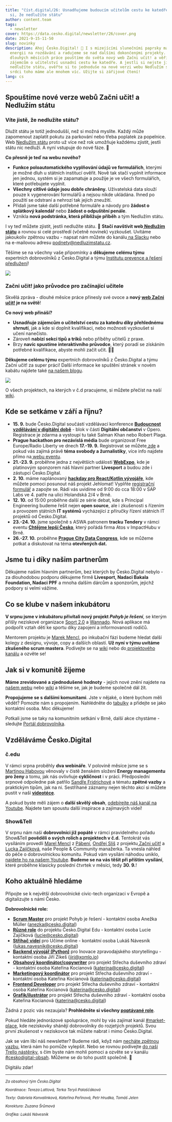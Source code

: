 ```yaml
---
title: "číst.digital/26: Usnadňujeme budoucím učitelům cestu ke katedře | Ověřte
  si, že nedlužíte státu"
author: content.team
tags:
  - newsletter
cover: https://data.cesko.digital/newsletter/26/cover.png
date: 2021-9-15-11-50
slug: novinky
description: Ahoj Česko.Digital! 👋 I s mizejícími slunečními paprsky máme
  energii na rozdávání a radujeme se nad dalšími dokončenými projekty. Po
  dlouhých měsících práce pouštíme do světa nový web Začni učit! a věříme, že
  zájemcům o učitelství usnadní cestu ke katedře. A jestli si nejste jisti, zda
  nedlužíte státu, ověřte si to jednoduše na nové verzi webu Nedlužím státu. Na
  srdci toho máme ale mnohem víc. Užijte si zářijové čtení!
lang: cs
---
```

## Spouštíme nové verze webů Začni učit! a Nedlužím státu

### Víte jistě, že nedlužíte státu?

Dlužit státu je totiž jednodušší, než si možná myslíte. Každý může zapomenout zaplatit pokutu za parkování nebo třeba poplatek za popelnice. Web [Nedlužím státu](https://nedluzimstatu.cz/) proto už více než rok umožňuje každému zjistit, jestli státu nic nedluží. A nyní vstupuje do nové fáze. 🎉

**Co přesně je teď na webu nového?**

* **Funkce poloautomatického vyplňování údajů ve formulářích**, kterými je možné dluh u státních institucí ověřit. Nově tak stačí vyplnit informace jen jednou, systém si je zapamatuje a použije je ve všech formulářích, které potřebujete vyplnit.
* **Všechny citlivé údaje jsou dobře chráněny.** Uživatelská data slouží pouze k vygenerování formulářů a nejsou nikde ukládána. Ihned po použití se odstraní a nehrozí tak jejich zneužití.
* Přidali jsme také další potřebné formuláře a návody pro **žádost o splátkový kalendář** nebo **žádost o odpuštění penále**.
* Vznikla **nová podstránka, která přibližuje příběh** a tým Nedlužím státu.

I vy teď můžete zjistit, jestli nedlužíte státu. 💸 **Stačí navštívit web[  Nedlužím státu](https://nedluzimstatu.cz/)** a rovnou si celé prostředí (včetně novinek) vyzkoušet. Uvítáme jakoukoliv zpětnou vazbu - napsat nám můžete do kanálu[  na Slacku](https://cesko-digital.slack.com/archives/CHTQQN5AL) nebo na e-mailovou adresu podnety@nedluzimstatu.cz.

Těšíme se na všechny vaše připomínky a **děkujeme celému týmu** expertních dobrovolníků z Česko.Digital a týmu [Institutu prevence a řešení předlužení](https://www.institut-predluzeni.cz/)!

![](https://data.cesko.digital/newsletter/26/mockup2.jpg)

### Začni učit! jako průvodce pro začínající učitele

Skvělá zpráva - dlouhé měsíce práce přinesly své ovoce a **nový [web Začni učit!](https://www.zacniucit.cz/) je na světě**!

**Co nový web přináší?**

* **Usnadňuje zájemcům o učitelství cestu za katedru díky přehlednému shrnutí**, jak a kde si doplnit kvalifikaci,  nebo možnosti vyzkoušet si učení nanečisto. 
* Zároveň **nabízí sekci tipů a triků** nebo příběhy učitelů z praxe.
* Brzy **navíc spustíme interaktivního průvodce**, který poradí se získáním potřebné kvalifikace, abyste mohli začít učit. 👨‍🏫

**Děkujeme celému týmu** expertních dobrovolníků z Česko.Digital a týmu Začni učit! za super práci!  Další informace ke spuštění stránek v novém kabátu najdete také [na našem blogu](https://blog.cesko.digital/2021/08/spustili-jsme-web-zacni-ucit).

![](https://data.cesko.digital/newsletter/26/mockup.jpg)

O všech projektech, na kterých v č.d pracujeme, si můžete přečíst na naší [wiki](https://cesko-digital.atlassian.net/l/c/1RriTPgP).

## Kde se setkáme v září a říjnu?

* **15. 9.** bude Česko.Digital součástí vzdělávací konference **[Budoucnost vzdělávání v digitální době](https://opero.cz/cs/akce/futureedu)** - blok v části **Digitální občanství** v Opero. Registrace je zdarma a vystoupí tu také Salman Khan nebo Robert Plaga.
* **Prague hackathon pro nezávislá média** bude organizovat Free Europe/Radio Liberty ve dnech **17.-19. 9.** Registrovat se můžete[ zde](https://pgsurvey.typeform.com/to/bjVk4n) a pokud vás zajímá právě **téma svobody a žurnalistiky**, více info najdete přímo na[ webu eventu](https://hackathon.rferl.org/prague-hackathon-2021).
* **21.-23. 9.** proběhne jedna z největších událostí **[WebExpo](https://www.webexpo.net/prague2021)**, kde je platinovým sponzorem náš hlavní partner **Livesport** a budou zde i zástupci Česko.Digital.
* **2. 10.** máme naplánovaný **[hackday pro React/Kotlin vývojáře](https://cesko-digital.atlassian.net/wiki/spaces/JEH/pages/690062181/Hackday+Jehlomat)**, kde můžete pomoci posunout náš projekt Jehlomat! Vyplňte [registrační formulář](https://docs.google.com/forms/d/e/1FAIpQLSeQlvMdr4qroanLFvKEq27gqqVkoFsOBCNLEIOoKeQuanCyLQ/viewform) a zapojte se. Rádi vás uvidíme od 9:00 do cca 18:00 v SAP Labs ve 4. patře na ulici Holandská 2/4 v Brně.
* **12. 10.** od 15:00 proběhne další ze série debat, kde s Principal Engineering budeme řešit nejen **open source**, ale i zkušenosti s řízením a provozem státních **IT systémů** vycházející z příručky řízení státních IT projektů od Česko.Digital.
* **23.-24. 10.** jsme společně s ASWA patronem **tracku Tendery** v rámci eventu **[Chtějme lepší Česko](https://hackathon.atoscz.net/)**, který pořádá firma Atos v ImpactHubu v Brně.
* **26.-27. 10.** proběhne **[Prague City Data Congress](https://praguedatacongress.com/)**, kde se můžeme potkat a diskutovat na téma **otevřených dat.**

## Jsme tu i díky našim partnerům

Děkujeme našim hlavním partnerům, bez kterých by Česko.Digital nebylo - za dlouhodobou podporu děkujeme firmě **Livesport, Nadaci Bakala Foundation, Nadaci PPF** a mnoha dalším dárcům a sponzorům, jejichž podpory si velmi vážíme.

## Co se klube v našem inkubátoru

**V srpnu jsme v inkubátoru přivítali nový projekt <i>Pohyb je řešení</i>**, se kterým přišly neziskové organizace [Sport 2.0](https://www.pohybjereseni.cz/) a [Wannado](https://www.wannadosports.com/wannado/). Nová aplikace má podpořit vztah dětí ke sportu díky zapojení a informovanosti rodičů.

Mentorem projektu je [Marek Mencl](https://www.linkedin.com/in/mmencl), po inkubační fázi budeme hledat další kolegy z designu, vývoje, copy a dalších oblastí. **Už nyní v týmu uvítáme zkušeného scrum mastera**. Podívejte se na [wiki](https://cesko-digital.atlassian.net/wiki/spaces/PJR/overview?atlOrigin=eyJpIjoiNTVhYzM1M2IwNmViNGY5NjlhMDFhNzU1OTFjYjM1NjgiLCJwIjoiYyJ9) nebo do[ projektového kanálu](https://cesko-digital.slack.com/archives/C02B7AAAH7E) a ozvěte se!

## Jak si v komunitě žijeme

**Máme zrevidované a zjednodušené hodnoty** - jejich nové znění najdete na [našem webu](http://www.cesko.digital/) nebo [wiki](https://cesko-digital.atlassian.net/l/c/z3H4Pnn2) a těšíme se, jak je budeme společně dál žít.

**Propojujeme se s dalšími komunitami**. Jste v nějaké, o které bychom měli vědět? Pomozte nám s propojením. Nahlédněte do [tabulky](https://cesko-digital.atlassian.net/l/c/raMUVJrG) a přidejte se jako kontaktní osoba. Moc děkujeme!

Potkali jsme se taky na komunitním setkání v Brně, další akce chystáme - sledujte [Portál dobrovolníka](https://cesko.digital/portal-dobrovolnika).

## Vzděláváme Česko.Digital

### č.edu

V rámci srpna proběhly **dva webináře**. V polovině měsíce jsme se s [Martinou Habovou](https://www.linkedin.com/in/kdo-je-martina-habov%C3%A1/) věnovaly v čistě ženském složení **Energy managementu pro ženy** a tomu, jak nás ovlivňuje **cykličnost** i v práci. Předposlední srpnové odpoledne pak patřilo [Sandře Fridrichové](https://www.linkedin.com/in/sandra-fridrichova/) a tématu **zpětné vazby** a praktickým tipům, jak na ni. Sestříhané záznamy nejen těchto akcí si můžete pustit v naší **[videotéce](https://cesko-digital.atlassian.net/l/c/U7xC1m6f)**.

A pokud byste měli zájem o **další skvělý obsah**, [odebírejte náš kanál na Youtube](https://www.youtube.com/channel/UCYMZxCNq_IWI8URpcx2sBwg). Najdete tam spoustu další inspirace a zajímavých videí!

### Show&Tell

V srpnu nám naši **dobrovolníci již popáté** v rámci pravidelného pořadu Show&Tell **pověděli o svých rolích a projektech v č.d.** Tentokrát vás vysíláním provedli [Marel Mencl](https://www.linkedin.com/in/mmencl) z [Pábení](https://www.pabeni.cz/tym), [Ondřej Sliš](https://www.linkedin.com/in/ond%C5%99ej-sli%C5%A1-b7bb31108/) z projektu[  Začni učit!](https://cesko.digital/projekty/zacni-ucit) a [Lucka Zajíčková](https://www.linkedin.com/in/zajickovalucie/), naše People & Community manažerka. Ta vnesla náhled do péče o dobrovolnickou komunitu. Pokud vám vysílání náhodou uniklo, [najdete ho na našem Youtube](https://www.youtube.com/watch?v=KanMK3QaQXw). **Budeme se na vás těšit při příštím vysílání**, které proběhne klasicky poslední čtvrtek v měsíci, tedy **30. 9.**!

## Koho aktuálně hledáme

Připojte se k největší dobrovolnické civic-tech organizaci v Evropě a digitalizujte s námi Česko.

**Dobrovolnické role:**

* **[Scrum Master](https://cesko-digital.atlassian.net/wiki/spaces/PJR/pages/754549277/Otev+en+role#Koho-te%C4%8F-hled%C3%A1me%3F)** pro projekt Pohyb je řešení - kontaktní osoba Anežka Müller ([anezka@cesko.digital](mailto:anezka@cesko.digital))
* **[Různé role](https://cesko-digital.atlassian.net/wiki/spaces/VWE/pages/545488902/Otev+en+role+v+t+mu?atlOrigin=eyJpIjoiYWYxNzMxOGE3OTY0NDk2Yzk2OGY4YzI0ODhkZmFlOTkiLCJwIjoiYyJ9)** do projektu Česko.Digital Edu - kontaktní osoba Lucie Zajíčková ([lucie@cesko.digital](mailto:lucie@cesko.digital))
* **[Střihač videí](https://cesko-digital.slack.com/archives/CUXRHTY58/p1630049080013100)** pro Učíme online - kontaktní osoba Lukáš Návesník ([lukas.navesnik@cesko.digital](mailto:lukas.navesnik@cesko.digital))
* **[Backend vývojář (Python)](https://docs.google.com/document/d/1WufispIL5XGRCHc8GMdpoOcTDO8PTEda6TQKGFqC48k/edit?usp=sharing)** pro Inovace zpravodajského storytellingu - kontaktní osoba Jiří Zikeš ([jiri@xomlo.io](mailto:jiri@xomlo.io))
* **[Obsahový koordinátor/copywriter](https://cesko-digital.slack.com/archives/C01168N8XP1/p1630558367030700)** pro projekt Střecha duševního zdraví - kontaktní osoba Kateřina Kocianová ([katerina@cesko.digital](mailto:katerina@cesko.digital))
* **[Marketingový koordinátor](https://cesko-digital.slack.com/archives/C01168N8XP1/p1630344449021900)** pro projekt Střecha duševního zdraví - kontaktní osoba Kateřina Kocianová ([katerina@cesko.digital](mailto:katerina@cesko.digital))
* **[Frontend Developer](https://cesko-digital.slack.com/archives/C01168N8XP1/p1630654949033200)**  pro projekt Střecha duševního zdraví - kontaktní osoba Kateřina Kocianová ([katerina@cesko.digital](mailto:katerina@cesko.digital))
* **[Grafik/ilustrátor](https://cesko-digital.slack.com/archives/C01168N8XP1/p1630655210037900)** pro projekt Střecha duševního zdraví - kontaktní osoba Kateřina Kocianová ([katerina@cesko.digital](mailto:katerina@cesko.digital))

Žádná z pozic vás nezaujala? **Prohlédněte si všechny [poptávané role](https://cesko-digital.atlassian.net/l/c/VCYAW1U1)**.

Pokud hledáte jednorázové spolupráce, mohl by vás zajímat kanál [\#market-place](https://cesko-digital.slack.com/archives/CLVAH28P3), kde neziskovky shánějí dobrovolníky do rozjetých projektů. Svou první zkušenost v neziskovce tak můžete nabrat i mimo Česko.Digital.

Jak se vám líbí náš newsletter? Budeme rádi, když nám [necháte zpětnou vazbu](https://airtable.com/shre7lawrjOxNtCpL), která nám ho pomůže vylepšit. Nebo se rovnou podívejte [do naší Trello nástěnky](https://trello.com/b/RmTwoiMq/cd-newsletter), s čím byste nám mohli pomoci a ozvěte se v kanálu [\#ceskodigital-obsah](https://cesko-digital.slack.com/archives/C01FQBDMDGQ). Můžeme se do toho pustit společně. 🤗

Digitálu zdar!
</br>

<hr>

<small>

*Za obsahový tým Česko.Digital*

*Koordinace: Tereza Lattová, Terka Teryii Palaščáková*

*Texty: Gabriela Konvalinková, Kateřina Peřinová, Petr Hrudka, Tomáš Jelen*

*Korektura: Zuzana Šrůmová*

*Grafika: Lukáš Návesník*

</small>